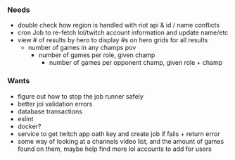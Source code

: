 ### Needs
- double check how region is handled with riot api & id / name conflicts
- cron Job to re-fetch lol/twitch account information and update name/etc
- view # of results by hero to display #s on hero grids for all results
  - number of games in any champs pov
    - number of games per role, given champ
      - number of games per opponent champ, given role + champ
      
### Wants
- figure out how to stop the job runner safely
- better joi validation errors
- database transactions
- eslint
- docker?
- service to get twitch app oath key and create job if fails + return error
- some way of looking at a channels video list, and the amount of games found on them, maybe help find more lol accounts to add for users
